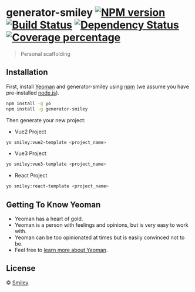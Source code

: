 # generator-smiley [![NPM version][npm-image]][npm-url] [![Build Status][travis-image]][travis-url] [![Dependency Status][daviddm-image]][daviddm-url] [![Coverage percentage][coveralls-image]][coveralls-url]

> Personal scaffolding

## Installation

First, install [Yeoman](http://yeoman.io) and generator-smiley using [npm](https://www.npmjs.com/) (we assume you have pre-installed [node.js](https://nodejs.org/)).

```bash
npm install -g yo
npm install -g generator-smiley
```

Then generate your new project:

- Vue2 Project

```bash
yo smiley:vue2-template <project_name>
```

- Vue3 Project

```bash
yo smiley:vue3-template <project_name>
```

- React Project

```bash
yo smiley:react-template <project_name>
```

## Getting To Know Yeoman

- Yeoman has a heart of gold.
- Yeoman is a person with feelings and opinions, but is very easy to work with.
- Yeoman can be too opinionated at times but is easily convinced not to be.
- Feel free to [learn more about Yeoman](http://yeoman.io/).

## License

© [Smiley](https://github.com/Kitesource)

[npm-image]: https://badge.fury.io/js/generator-smiley.svg
[npm-url]: https://npmjs.org/package/generator-smiley
[travis-image]: https://travis-ci.com//generator-smiley.svg?branch=master
[travis-url]: https://travis-ci.com//generator-smiley
[daviddm-image]: https://david-dm.org//generator-smiley.svg?theme=shields.io
[daviddm-url]: https://david-dm.org//generator-smiley
[coveralls-image]: https://coveralls.io/repos//generator-smiley/badge.svg
[coveralls-url]: https://coveralls.io/r//generator-smiley
